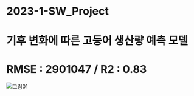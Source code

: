 # 2023-1-SW_Project
# 기후 변화에 따른 고등어 생산량 예측 모델

# RMSE : 2901047 / R2 : 0.83
![그림01](https://github.com/dhdr0825/2023-1-SW_Project/assets/65939582/327e9274-22e0-41aa-ad21-9d8393cf8f7d)
